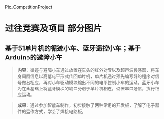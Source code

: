 Pic_CompetitionProject
# 过往竞赛及项目 部分图片
## 基于51单片机的循迹小车、蓝牙遥控小车；基于Arduino的避障小车
> **内容**：循迹与避障小车通过放置在车头的红外对管以及超声波传感器，将车身周围信息以高低电平形式传回单片机，单片机通过预先编写好的程序对信号做出相应，再对小车驱动模块输出不同的电平控制小车的运动。蓝牙小车为在此基础上将蓝牙模块的端口分别于单片机相连，设置串口通信，执行相应运动。

> **成果**：通过参加智能车制作，初步接触了两种常用的开发板，了解了电子器件的运作方式，学会了焊接电路板。
